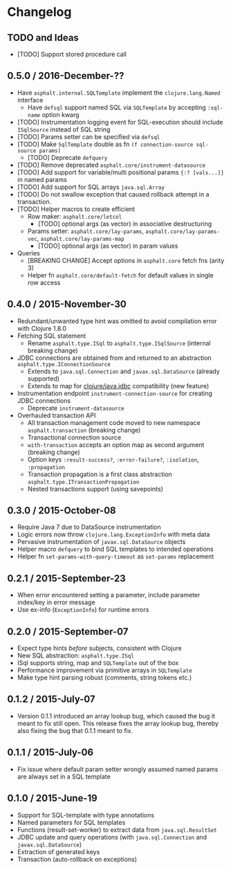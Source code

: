 # Changelog

## TODO and Ideas

* [TODO] Support stored procedure call


## 0.5.0 / 2016-December-??

* Have `asphalt.internal.SQLTemplate` implement the `clojure.lang.Named` interface
  * Have `defsql` support named SQL via `SQLTemplate` by accepting `:sql-name` option kwarg
* [TODO] Instrumentation logging event for SQL-execution should include `ISqlSource` instead of SQL string
* [TODO] Params setter can be specified via `defsql`
* [TODO] Make `SqlTemplate` double as fn `(f connection-source sql-source params)`
  * [TODO] Deprecate `defquery`
* [TODO] Remove deprecated `asphalt.core/instrument-datasource`
* [TODO] Add support for variable/multi positional params `{:? [vals...]}` in named params
* [TODO] Add support for SQL arrays `java.sql.Array`
* [TODO] Do not swallow exception that caused rollback attempt in a transaction.
* [TODO] Helper macros to create efficient
  * Row maker: `asphalt.core/letcol`
    * [TODO] optional args (as vector) in associative destructuring
  * Params setter: `asphalt.core/lay-params`, `asphalt.core/lay-params-vec`, `asphalt.core/lay-params-map`
    * [TODO] optional args (as vector) in param values
* Queries
  * [BREAKING CHANGE] Accept options in `asphalt.core` fetch fns (arity 3)
  * Helper fn `asphalt.core/default-fetch` for default values in single row access


## 0.4.0 / 2015-November-30

* Redundant/unwanted type hint was omitted to avoid compilation error with Clojure 1.8.0
* Fetching SQL statement
  * Rename `asphalt.type.ISql` to `asphalt.type.ISqlSource` (internal breaking change)
* JDBC connections are obtained from and returned to an abstraction `asphalt.type.IConnectionSource`
  * Extends to `java.sql.Connection` and `javax.sql.DataSource` (already supported)
  * Extends to map for [clojure/java.jdbc](https://github.com/clojure/java.jdbc) compatibility (new feature)
* Instrumentation endpoint `instrument-connection-source` for creating JDBC connections
  * Deprecate `instrument-datasource`
* Overhauled transaction API
  * All transaction management code moved to new namespace `asphalt.transaction` (breaking change)
  * Transactional connection source
  * `with-transaction` accepts an option map as second argument (breaking change)
  * Option keys `:result-success?`, `:error-failure?`, `:isolation`, `:propagation`
  * Transaction propagation is a first class abstraction `asphalt.type.ITransactionPropagation`
  * Nested transactions support (using savepoints)


## 0.3.0 / 2015-October-08

* Require Java 7 due to DataSource instrumentation
* Logic errors now throw `clojure.lang.ExceptionInfo` with meta data
* Pervasive instrumentation of `javax.sql.DataSource` objects
* Helper macro `defquery` to bind SQL templates to intended operations
* Helper fn `set-params-with-query-timeout` as `set-params` replacement


## 0.2.1 / 2015-September-23

* When error encountered setting a parameter, include parameter index/key in error message
* Use ex-info (`ExceptionInfo`) for runtime errors


## 0.2.0 / 2015-September-07

* Expect type hints _before_ subjects, consistent with Clojure
* New SQL abstraction: `asphalt.type.ISql`
* ISql supports string, map and `SQLTemplate` out of the box
* Performance improvement via primitive arrays in `SQLTemplate`
* Make type hint parsing robust (comments, string tokens etc.)


## 0.1.2 / 2015-July-07

* Version 0.1.1 introduced an array lookup bug, which caused the bug it meant to fix still open.
  This release fixes the array lookup bug, thereby also fixing the bug that 0.1.1 meant to fix.


## 0.1.1 / 2015-July-06

* Fix issue where default param setter wrongly assumed named params are always set in a SQL template


## 0.1.0 / 2015-June-19

* Support for SQL-template with type annotations
* Named parameters for SQL templates
* Functions (result-set-worker) to extract data from `java.sql.ResultSet`
* JDBC update and query operations (with `java.sql.Connection` and `javax.sql.DataSource`)
* Extraction of generated keys
* Transaction (auto-rollback on exceptions)
